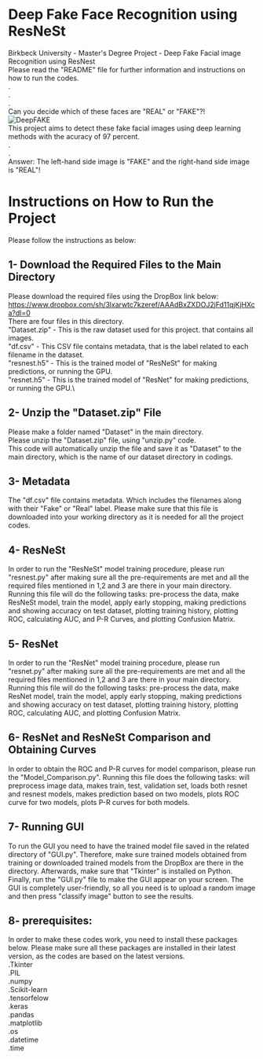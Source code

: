 # Deep Fake Face Recognition using ResNeSt
Birkbeck University - Master's Degree Project - Deep Fake Facial image Recognition using ResNest\
Please read the "README" file for further information and instructions on how to run the codes.\
.\
.\
.\
Can you decide which of these faces are "REAL" or "FAKE"?!\
![DeepFAKE](/deepfake.png)\
This project aims to detect these fake facial images using deep learning methods with the acuracy of 97 percent.\
.\
.\
Answer: The left-hand side image is "FAKE" and the right-hand side image is "REAL"!
# Instructions on How to Run the Project
Please follow the instructions as below:
## 1- Download the Required Files to the Main Directory
Please download the required files using the DropBox link below:\
https://www.dropbox.com/sh/3lxarwtc7kzeref/AAAdBxZXDOJ2jFd11qjKjHXca?dl=0 \
There are four files in this directory. \
"Dataset.zip" - This is the raw dataset used for this project. that contains all images.\
"df.csv" - This CSV file contains metadata, that is the label related to each filename in the dataset.\
"resnest.h5" - This is the trained model of "ResNeSt" for making predictions, or running the GPU.\
"resnet.h5" - This is the trained model of "ResNet" for making predictions, or running the GPU.\
## 2- Unzip the "Dataset.zip" File
Please make a folder named "Dataset" in the main directory.\
Please unzip the "Dataset.zip" file, using "unzip.py" code.\
This code will automatically unzip the file and save it as "Dataset" to the main directory, which is the name of our dataset directory in codings.
## 3- Metadata
The "df.csv" file contains metadata. Which includes the filenames along with their "Fake" or "Real" label. Please make sure that this file is downloaded into your working directory as it is needed for all the project codes.
## 4- ResNeSt
In order to run the "ResNeSt" model training procedure, please run "resnest.py" after making sure all the pre-requirements are met and all the required files mentioned in 1,2 and 3 are there in your main directory. Running this file will do the following tasks: pre-process the data, make ResNeSt model, train the model, apply early stopping, making predictions and showing accuracy on test dataset, plotting training history, plotting ROC, calculating AUC,  and P-R Curves, and plotting Confusion Matrix.
## 5- ResNet
In order to run the "ResNet" model training procedure, please run "resnet.py" after making sure all the pre-requirements are met and all the required files mentioned in 1,2 and 3 are there in your main directory. Running this file will do the following tasks: pre-process the data, make ResNet model, train the model, apply early stopping, making predictions and showing accuracy on test dataset, plotting training history, plotting ROC, calculating AUC, and plotting Confusion Matrix.
## 6- ResNet and ResNeSt Comparison and Obtaining Curves
In order to obtain the ROC and P-R curves for model comparison, please run the "Model_Comparison.py". Running this file does the following tasks: will preprocess image data, makes train, test, validation set, loads both resnet and resnest models, makes prediction based on two models, plots ROC curve for two models, plots P-R curves for both models.
## 7- Running GUI
To run the GUI you need to have the trained model file saved in the related directory of "GUI.py". Therefore, make sure trained models obtained from training or downloaded trained models from the DropBox are there in the directory. Afterwards, make sure that "Tkinter" is installed on Python. Finally, run the "GUI.py" file to make the GUI appear on your screen. The GUI is completely user-friendly, so all you need is to upload a random image and then press "classify image" button to see the results.  
## 8- prerequisites:
In order to make these codes work, you need to install these packages below. Please make sure all these packages are installed in their latest version, as the codes are based on the latest versions.\
.Tkinter\
.PIL\
.numpy\
.Scikit-learn\
.tensorfelow\
.keras\
.pandas\
.matplotlib\
.os\
.datetime\
.time

